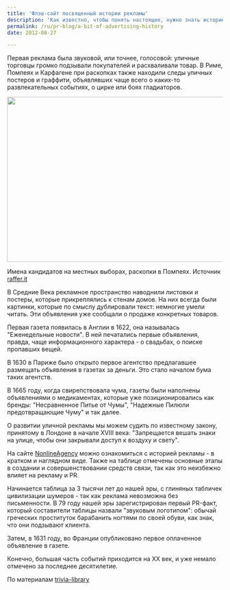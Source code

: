 ```yaml
---
title: 'Флэш-сайт посвященный истории рекламы'
description: 'Как известно, чтобы понять настоящее, нужно знать историю. Реклама и PR кажутся очень прочно укорененными в современности. Однако стоит посмотреть внимательнее на историю, как становится ясным, что основа, метод остаются по большей части неизменными с давних времен.'
permalink: /ru/pr-blog/a-bit-of-advertising-history
date: 2012-08-27

---
```


Первая реклама была звуковой, или точнее, голосовой: уличные торговцы громко подзывали покупателей и расхваливали товар. В Риме, Помпеях и Карфагене при раскопках также находили следы уличных постеров и граффити, объявлявших чаще всего о каких-то развлекательных событиях, о цирке или боях гладиаторов.

<img src="{{ site.assets }}/upload/032%20-%20Election%20Advertising,%20Excavations%20of%20Pompeii.jpg" alt="" class="post__img" width="580" height="385">

Имена кандидатов на местных выборах, раскопки в Помпеях. Источник <a href="https://www.raffer.it/italyphotos/campania/pompei/032%20-%20Election%20Advertising,%20Excavations%20of%20Pompeii.jpg_orig.html"> raffer.it</a>

В Средние Века рекламное пространство наводнили листовки и постеры, которые прикреплялись к стенам домов. На них всегда были картинки, которые по смыслу дублировали текст: немногие умели читать. Эти объявления уже сообщали о продаже конкретных товаров.

Первая газета появилась в Англии в 1622, она называлась "Еженедельные новости". В ней печатались первые объявления, правда, чаще информационного характера - о свадьбах, о поиске пропавших вещей.

В 1630 в Париже было открыто первое агентство предлагавшее размещать объявления  в газетах за деньги. Это стало началом бума таких агентств.

В 1665 году, когда свирепствовала чума, газеты были наполнены объявлениями о медикаментах, которые уже позиционировались как бренды: "Несравненное Питье от Чумы", "Надежные Пилюли предотвращающие Чуму" и так далее.

О развитии уличной рекламы мы можем судить по известному закону, принятому в Лондоне в начале XVIII века: "Запрещается вешать знаки на улице, чтобы они закрывали доступ к воздуху и свету".

На сайте <a href="https://www.nonlineagency.com/multimedia/the_history_of_advertising/">NonlineAgency</a> можно ознакомиться с историей рекламы - в кратком и наглядном виде. Также на таблице отмечены основные этапы в создании и совершенствовании средств связи, так как это неизбежно влияет на рекламу и PR.

Начинается таблица за 3 тысячи лет до нашей эры, с глиняных табличек цивилизации шумеров - так как реклама невозможна без письменности. В 79 году нашей эры зарегистрирован первый PR-факт, который составители таблицы назвали "звуковым логотипом": обычай греческих проституток барабанить ногтями по своей обуви, как знак, что они подзывают клиента.

Затем, в 1631 году, во Франции опубликовано первое оплаченное объявление в газете.

Конечно, большая часть событий приходится на XX век, и уже немало отмечено за последнее десятилетие.

По материалам <a href="https://www.trivia-library.com/a/history-of-advertising-ancient-history-middle-ages-and-the-early-days.htm">trivia-library</a>

